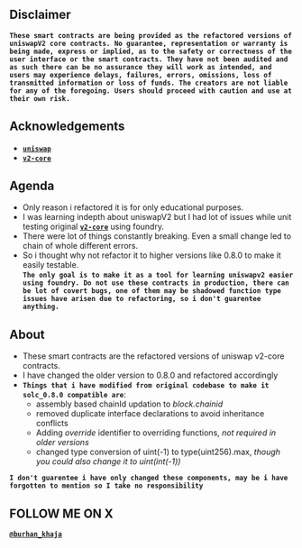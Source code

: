 ## Disclaimer
**`These smart contracts are being provided as the refactored versions of uniswapV2 core contracts. No guarantee, representation or warranty is being made, express or implied, as to the safety or correctness of the user interface or the smart contracts. They have not been audited and as such there can be no assurance they will work as intended, and users may experience delays, failures, errors, omissions, loss of transmitted information or loss of funds. The creators are not liable for any of the foregoing. Users should proceed with caution and use at their own risk.`**

## Acknowledgements
- [**`uniswap`**](https://github.com/Uniswap) 
- [**`v2-core`**](https://github.com/Uniswap/v2-core/tree/master/contracts)

## Agenda
- Only reason i refactored it is for only educational purposes.
- I was learning indepth about uniswapV2 but I had lot of issues while unit testing original [**`v2-core`**](https://github.com/Uniswap/v2-core/tree/master/contracts) using foundry.
- There were lot of things constantly breaking. Even a small change led to chain of whole different errors.
- So i thought why not refactor it to higher versions like 0.8.0 to make it easily testable. <br>
**`The only goal is to make it as a tool for learning uniswapv2 easier using foundry. Do not use these contracts in production, there can be lot of covert bugs, one of them may be shadowed function type issues have arisen due to refactoring, so i don't guarentee anything.`**

## About

- These smart contracts are the refactored versions of uniswap v2-core contracts.
- I have changed the older version to 0.8.0 and refactored accordingly
- **`Things that i have modified from original codebase to make it solc_0.8.0 compatible are`**:
  - assembly based chainId updation to *block.chainid*
  - removed duplicate interface declarations to avoid inheritance conflicts
  - Adding *override* identifier to overriding functions, *not required in older versions*
  - changed type conversion of uint(-1) to type(uint256).max, *though you could also change it to uint(int(-1))* <br>

  
**`I don't guarentee i have only changed these components, may be i have forgotten to mention so I take no responsibility`**

## FOLLOW ME ON X
[**`@burhan_khaja`**](https://twitter.com/burhan_khaja)

